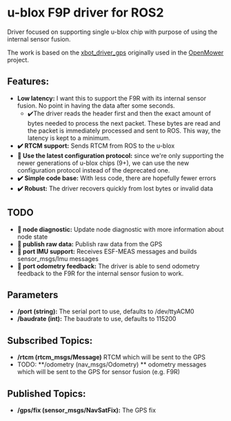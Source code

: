 # u-blox F9P driver for ROS2

Driver focused on supporting single u-blox chip with purpose of using the internal sensor fusion.

The work is based on the [xbot_driver_gps](https://github.com/ClemensElflein/xbot_driver_gps/) originally used in the [OpenMower](https://openmower.de/) project.

## Features:

- **Low latency:** I want this to support the F9R with its internal sensor fusion. No point in having the data after
  some seconds.
    - :heavy_check_mark:The driver reads the header first and then the exact amount of bytes needed to process the next
      packet. These bytes are read and the packet is immediately processed and sent to ROS. This way, the latency is
      kept to a minimum.
- **:heavy_check_mark: RTCM support:** Sends RTCM from ROS to the u-blox
- **:wrench: Use the latest configuration protocol:** since we're only supporting the newer generations of u-blox
  chips (9+), we can use the new configuration protocol instead of the deprecated one.
- **:heavy_check_mark: Simple code base:** With less code, there are hopefully fewer errors
- **:heavy_check_mark: Robust:** The driver recovers quickly from lost bytes or invalid data

## TODO

- **:wrench: node diagnostic:** Update node diagnostic with more information about node state
- **:wrench: publish raw data:** Publish raw data from the GPS
- **:wrench: port IMU support:** Receives ESF-MEAS messages and builds sensor_msgs/Imu messages
- **:wrench: port odometry feedback:** The driver is able to send odometry feedback to the F9R for the internal sensor fusion to
  work.

## Parameters

- **/port (string):** The serial port to use, defaults to /dev/ttyACM0
- **/baudrate (int):** The baudrate to use, defaults to 115200

## Subscribed Topics:

- **/rtcm (rtcm_msgs/Message)** RTCM which will be sent to the GPS
- TODO: **/odometry (nav_msgs/Odometry) ** odometry messages which will be sent to the GPS for sensor fusion (e.g. F9R)

## Published Topics:

- **/gps/fix (sensor_msgs/NavSatFix):** The GPS fix
